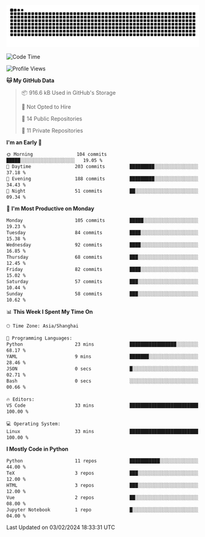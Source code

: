 ![](https://raw.githubusercontent.com/BorisYang326/BorisYang326/output/github-contribution-grid-snake-dark.svg)

<!--START_SECTION:waka-->
![Code Time](http://img.shields.io/badge/Code%20Time-28%20hrs%2034%20mins-blue)

![Profile Views](http://img.shields.io/badge/Profile%20Views-0-blue)

**🐱 My GitHub Data** 

> 📦 916.6 kB Used in GitHub's Storage 
 > 
> 🚫 Not Opted to Hire
 > 
> 📜 14 Public Repositories 
 > 
> 🔑 11 Private Repositories 
 > 
**I'm an Early 🐤** 

```text
🌞 Morning                104 commits         █████░░░░░░░░░░░░░░░░░░░░   19.05 % 
🌆 Daytime                203 commits         █████████░░░░░░░░░░░░░░░░   37.18 % 
🌃 Evening                188 commits         █████████░░░░░░░░░░░░░░░░   34.43 % 
🌙 Night                  51 commits          ██░░░░░░░░░░░░░░░░░░░░░░░   09.34 % 
```
📅 **I'm Most Productive on Monday** 

```text
Monday                   105 commits         █████░░░░░░░░░░░░░░░░░░░░   19.23 % 
Tuesday                  84 commits          ████░░░░░░░░░░░░░░░░░░░░░   15.38 % 
Wednesday                92 commits          ████░░░░░░░░░░░░░░░░░░░░░   16.85 % 
Thursday                 68 commits          ███░░░░░░░░░░░░░░░░░░░░░░   12.45 % 
Friday                   82 commits          ████░░░░░░░░░░░░░░░░░░░░░   15.02 % 
Saturday                 57 commits          ███░░░░░░░░░░░░░░░░░░░░░░   10.44 % 
Sunday                   58 commits          ███░░░░░░░░░░░░░░░░░░░░░░   10.62 % 
```


📊 **This Week I Spent My Time On** 

```text
🕑︎ Time Zone: Asia/Shanghai

💬 Programming Languages: 
Python                   23 mins             █████████████████░░░░░░░░   68.17 % 
YAML                     9 mins              ███████░░░░░░░░░░░░░░░░░░   28.46 % 
JSON                     0 secs              █░░░░░░░░░░░░░░░░░░░░░░░░   02.71 % 
Bash                     0 secs              ░░░░░░░░░░░░░░░░░░░░░░░░░   00.66 % 

🔥 Editors: 
VS Code                  33 mins             █████████████████████████   100.00 % 

💻 Operating System: 
Linux                    33 mins             █████████████████████████   100.00 % 
```

**I Mostly Code in Python** 

```text
Python                   11 repos            ███████████░░░░░░░░░░░░░░   44.00 % 
TeX                      3 repos             ███░░░░░░░░░░░░░░░░░░░░░░   12.00 % 
HTML                     3 repos             ███░░░░░░░░░░░░░░░░░░░░░░   12.00 % 
Vue                      2 repos             ██░░░░░░░░░░░░░░░░░░░░░░░   08.00 % 
Jupyter Notebook         1 repo              █░░░░░░░░░░░░░░░░░░░░░░░░   04.00 % 
```




 Last Updated on 03/02/2024 18:33:31 UTC
<!--END_SECTION:waka-->
